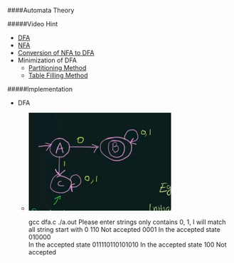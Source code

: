 ####Automata Theory

#####Video Hint
* [DFA](https://www.youtube.com/watch?v=40i4PKpM0cI&list=PLBlnK6fEyqRgp46KUv4ZY69yXmpwKOIev&index=4)
* [NFA](https://www.youtube.com/watch?v=egXhe55dAIk&list=PLBlnK6fEyqRgp46KUv4ZY69yXmpwKOIev&index=11)
* [Conversion of NFA to DFA](https://www.youtube.com/watch?v=--CSVsFIDng&list=PLBlnK6fEyqRgp46KUv4ZY69yXmpwKOIev&index=15)
* Minimization of DFA
    * [Partitioning Method](https://www.youtube.com/watch?v=hOzc4BUIXRk&list=PLBlnK6fEyqRgp46KUv4ZY69yXmpwKOIev&index=20)
    * [Table Filling Method](https://www.youtube.com/watch?v=UiXkJUTkp44&index=25&list=PLBlnK6fEyqRgp46KUv4ZY69yXmpwKOIev)


#####Implementation
* DFA
	* ![DFA graph](https://github.com/zpoint/Algorithms/blob/master/AutomataTheory/screenshots/dfa.png)


        gcc dfa.c
        ./a.out
        Please enter strings only contains 0, 1, I will match all string start with 0
        110
        Not accepted
        0001
        In the accepted state
        010000  
        In the accepted state
        011110110101010
        In the accepted state
        100
        Not accepted

